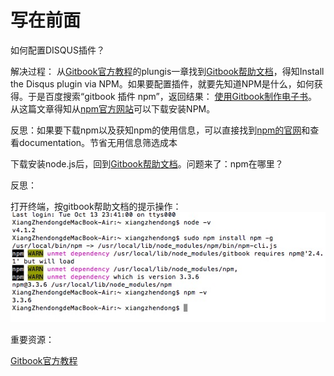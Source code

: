 # 写在前面



如何配置DISQUS插件？

解决过程：
从[Gitbook官方教程](help.gitbook.io)的plungis一章找到[Gitbook帮助文档](https://plugins.gitbook.com/plugin/disqus)，得知Install the Disqus plugin via NPM。如果要配置插件，就要先知道NPM是什么，如何获得。于是百度搜索“gitbook 插件 npm”，返回结果：
[使用Gitbook制作电子书](http://www.ituring.com.cn/article/127645)。从这篇文章得知从[npm官方网站](https://nodejs.org/en/)可以下载安装NPM。 

反思：如果要下载npm以及获知npm的使用信息，可以直接找到[npm的官网](https://www.npmjs.com)和查看documentation。节省无用信息筛选成本

下载安装node.js后，回到[Gitbook帮助文档](https://plugins.gitbook.com/plugin/disqus)。问题来了：npm在哪里？

反思：

打开终端，按gitbook帮助文档的提示操作：
![](38.pic.jpg)



重要资源：

[Gitbook官方教程](help.gitbook.io)
